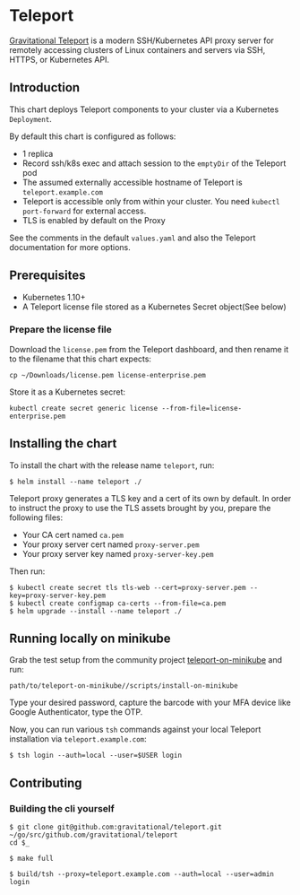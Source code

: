 # Teleport

[Gravitational Teleport](https://github.com/gravitational/teleport) is a modern SSH/Kubernetes API proxy server for remotely accessing clusters of Linux containers and servers via SSH, HTTPS, or Kubernetes API.

## Introduction

This chart deploys Teleport components to your cluster via a Kubernetes `Deployment`.

By default this chart is configured as follows:

- 1 replica
- Record ssh/k8s exec and attach session to the `emptyDir` of the Teleport pod
- The assumed externally accessible hostname of Teleport is `teleport.example.com`
- Teleport is accessible only from within your cluster. You need `kubectl port-forward` for external access.
- TLS is enabled by default on the Proxy

See the comments in the default `values.yaml` and also the Teleport documentation for more options.

## Prerequisites

- Kubernetes 1.10+
- A Teleport license file stored as a Kubernetes Secret object(See below)

### Prepare the license file

Download the `license.pem` from the Teleport dashboard, and then rename it to the filename that this chart expects:

```
cp ~/Downloads/license.pem license-enterprise.pem
```

Store it as a Kubernetes secret:

```console
kubectl create secret generic license --from-file=license-enterprise.pem
```

## Installing the chart

To install the chart with the release name `teleport`, run:

```
$ helm install --name teleport ./
```

Teleport proxy generates a TLS key and a cert of its own by default.
In order to instruct the proxy to use the TLS assets brought by you, prepare the following files:

- Your CA cert named `ca.pem`
- Your proxy server cert named `proxy-server.pem`
- Your proxy server key named `proxy-server-key.pem`

Then run:

```
$ kubectl create secret tls tls-web --cert=proxy-server.pem --key=proxy-server-key.pem
$ kubectl create configmap ca-certs --from-file=ca.pem
$ helm upgrade --install --name teleport ./
```

## Running locally on minikube

Grab the test setup from the community project [teleport-on-minikube](http://github.com/mumoshu/teleport-on-minikube) and run:

```
path/to/teleport-on-minikube//scripts/install-on-minikube
```

Type your desired password, capture the barcode with your MFA device like Google Authenticator, type the OTP.

Now, you can run various `tsh` commands against your local Teleport installation via `teleport.example.com`:

```
$ tsh login --auth=local --user=$USER login
```

## Contributing

### Building the cli yourself

```console
$ git clone git@github.com:gravitational/teleport.git ~/go/src/github.com/gravitational/teleport
cd $_

$ make full

$ build/tsh --proxy=teleport.example.com --auth=local --user=admin login
```
